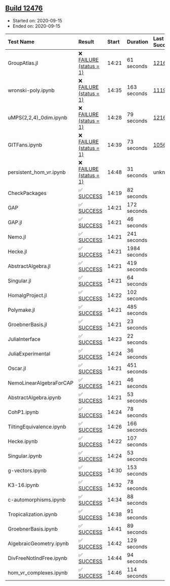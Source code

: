 ## [Build 12476](https://oscarci.mathematik.uni-kl.de/job/oscar/12476/)

* Started on: 2020-09-15
* Ended on: 2020-09-15

| Test Name    | Result | Start | Duration | Last Success | First Failure |
|:-------------|:-------|:------|:---------|:-------------|:--------------|
| GroupAtlas.jl | ❌ [FAILURE (status = 1)](https://oscarci.mathematik.uni-kl.de/job/oscar/12476/artifact/logs/build-12476/GroupAtlas.jl.log) | 14:21 | 61 seconds | [12167](https://oscarci.mathematik.uni-kl.de/job/oscar/12167/) | [12168](https://oscarci.mathematik.uni-kl.de/job/oscar/12168/) |
| wronski-poly.ipynb | ❌ [FAILURE (status = 1)](https://oscarci.mathematik.uni-kl.de/job/oscar/12476/artifact/logs/build-12476/wronski-poly.ipynb.log) | 14:35 | 163 seconds | [11192](https://oscarci.mathematik.uni-kl.de/job/oscar/11192/) | [11193](https://oscarci.mathematik.uni-kl.de/job/oscar/11193/) |
| uMPS(2,2,4)_0dim.ipynb | ❌ [FAILURE (status = 1)](https://oscarci.mathematik.uni-kl.de/job/oscar/12476/artifact/logs/build-12476/uMPS-2-2-4-_0dim.ipynb.log) | 14:28 | 79 seconds | [12167](https://oscarci.mathematik.uni-kl.de/job/oscar/12167/) | [12168](https://oscarci.mathematik.uni-kl.de/job/oscar/12168/) |
| GITFans.ipynb | ❌ [FAILURE (status = 1)](https://oscarci.mathematik.uni-kl.de/job/oscar/12476/artifact/logs/build-12476/GITFans.ipynb.log) | 14:39 | 73 seconds | [10566](https://oscarci.mathematik.uni-kl.de/job/oscar/10566/) | [10567](https://oscarci.mathematik.uni-kl.de/job/oscar/10567/) |
| persistent_hom_vr.ipynb | ❌ [FAILURE (status = 1)](https://oscarci.mathematik.uni-kl.de/job/oscar/12476/artifact/logs/build-12476/persistent_hom_vr.ipynb.log) | 14:48 | 31 seconds | unknown | unknown |
| CheckPackages | ✅ [SUCCESS](https://oscarci.mathematik.uni-kl.de/job/oscar/12476/artifact/logs/build-12476/CheckPackages.log) | 14:19 | 82 seconds |  |  |
| GAP | ✅ [SUCCESS](https://oscarci.mathematik.uni-kl.de/job/oscar/12476/artifact/logs/build-12476/GAP.log) | 14:21 | 172 seconds |  |  |
| GAP.jl | ✅ [SUCCESS](https://oscarci.mathematik.uni-kl.de/job/oscar/12476/artifact/logs/build-12476/GAP.jl.log) | 14:21 | 46 seconds |  |  |
| Nemo.jl | ✅ [SUCCESS](https://oscarci.mathematik.uni-kl.de/job/oscar/12476/artifact/logs/build-12476/Nemo.jl.log) | 14:21 | 241 seconds |  |  |
| Hecke.jl | ✅ [SUCCESS](https://oscarci.mathematik.uni-kl.de/job/oscar/12476/artifact/logs/build-12476/Hecke.jl.log) | 14:21 | 1984 seconds |  |  |
| AbstractAlgebra.jl | ✅ [SUCCESS](https://oscarci.mathematik.uni-kl.de/job/oscar/12476/artifact/logs/build-12476/AbstractAlgebra.jl.log) | 14:21 | 419 seconds |  |  |
| Singular.jl | ✅ [SUCCESS](https://oscarci.mathematik.uni-kl.de/job/oscar/12476/artifact/logs/build-12476/Singular.jl.log) | 14:21 | 64 seconds |  |  |
| HomalgProject.jl | ✅ [SUCCESS](https://oscarci.mathematik.uni-kl.de/job/oscar/12476/artifact/logs/build-12476/HomalgProject.jl.log) | 14:22 | 102 seconds |  |  |
| Polymake.jl | ✅ [SUCCESS](https://oscarci.mathematik.uni-kl.de/job/oscar/12476/artifact/logs/build-12476/Polymake.jl.log) | 14:21 | 485 seconds |  |  |
| GroebnerBasis.jl | ✅ [SUCCESS](https://oscarci.mathematik.uni-kl.de/job/oscar/12476/artifact/logs/build-12476/GroebnerBasis.jl.log) | 14:21 | 23 seconds |  |  |
| JuliaInterface | ✅ [SUCCESS](https://oscarci.mathematik.uni-kl.de/job/oscar/12476/artifact/logs/build-12476/JuliaInterface.log) | 14:23 | 22 seconds |  |  |
| JuliaExperimental | ✅ [SUCCESS](https://oscarci.mathematik.uni-kl.de/job/oscar/12476/artifact/logs/build-12476/JuliaExperimental.log) | 14:24 | 36 seconds |  |  |
| Oscar.jl | ✅ [SUCCESS](https://oscarci.mathematik.uni-kl.de/job/oscar/12476/artifact/logs/build-12476/Oscar.jl.log) | 14:21 | 451 seconds |  |  |
| NemoLinearAlgebraForCAP | ✅ [SUCCESS](https://oscarci.mathematik.uni-kl.de/job/oscar/12476/artifact/logs/build-12476/NemoLinearAlgebraForCAP.log) | 14:21 | 46 seconds |  |  |
| AbstractAlgebra.ipynb | ✅ [SUCCESS](https://oscarci.mathematik.uni-kl.de/job/oscar/12476/artifact/logs/build-12476/AbstractAlgebra.ipynb.log) | 14:21 | 53 seconds |  |  |
| CohP1.ipynb | ✅ [SUCCESS](https://oscarci.mathematik.uni-kl.de/job/oscar/12476/artifact/logs/build-12476/CohP1.ipynb.log) | 14:24 | 78 seconds |  |  |
| TiltingEquivalence.ipynb | ✅ [SUCCESS](https://oscarci.mathematik.uni-kl.de/job/oscar/12476/artifact/logs/build-12476/TiltingEquivalence.ipynb.log) | 14:26 | 166 seconds |  |  |
| Hecke.ipynb | ✅ [SUCCESS](https://oscarci.mathematik.uni-kl.de/job/oscar/12476/artifact/logs/build-12476/Hecke.ipynb.log) | 14:22 | 107 seconds |  |  |
| Singular.ipynb | ✅ [SUCCESS](https://oscarci.mathematik.uni-kl.de/job/oscar/12476/artifact/logs/build-12476/Singular.ipynb.log) | 14:24 | 53 seconds |  |  |
| g-vectors.ipynb | ✅ [SUCCESS](https://oscarci.mathematik.uni-kl.de/job/oscar/12476/artifact/logs/build-12476/g-vectors.ipynb.log) | 14:30 | 153 seconds |  |  |
| K3-16.ipynb | ✅ [SUCCESS](https://oscarci.mathematik.uni-kl.de/job/oscar/12476/artifact/logs/build-12476/K3-16.ipynb.log) | 14:32 | 78 seconds |  |  |
| c-automorphisms.ipynb | ✅ [SUCCESS](https://oscarci.mathematik.uni-kl.de/job/oscar/12476/artifact/logs/build-12476/c-automorphisms.ipynb.log) | 14:34 | 88 seconds |  |  |
| Tropicalization.ipynb | ✅ [SUCCESS](https://oscarci.mathematik.uni-kl.de/job/oscar/12476/artifact/logs/build-12476/Tropicalization.ipynb.log) | 14:38 | 91 seconds |  |  |
| GroebnerBasis.ipynb | ✅ [SUCCESS](https://oscarci.mathematik.uni-kl.de/job/oscar/12476/artifact/logs/build-12476/GroebnerBasis.ipynb.log) | 14:41 | 89 seconds |  |  |
| AlgebraicGeometry.ipynb | ✅ [SUCCESS](https://oscarci.mathematik.uni-kl.de/job/oscar/12476/artifact/logs/build-12476/AlgebraicGeometry.ipynb.log) | 14:42 | 129 seconds |  |  |
| DivFreeNotIndFree.ipynb | ✅ [SUCCESS](https://oscarci.mathematik.uni-kl.de/job/oscar/12476/artifact/logs/build-12476/DivFreeNotIndFree.ipynb.log) | 14:44 | 94 seconds |  |  |
| hom_vr_complexes.ipynb | ✅ [SUCCESS](https://oscarci.mathematik.uni-kl.de/job/oscar/12476/artifact/logs/build-12476/hom_vr_complexes.ipynb.log) | 14:46 | 114 seconds |  |  |
